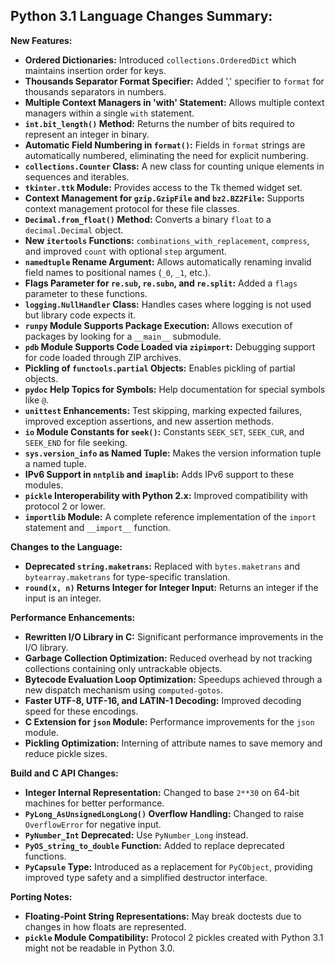 ## Python 3.1 Language Changes Summary:

**New Features:**

* **Ordered Dictionaries:** Introduced `collections.OrderedDict` which maintains insertion order for keys.
* **Thousands Separator Format Specifier:** Added ',' specifier to `format` for thousands separators in numbers.
* **Multiple Context Managers in 'with' Statement:** Allows multiple context managers within a single `with` statement.
* **`int.bit_length()` Method:** Returns the number of bits required to represent an integer in binary.
* **Automatic Field Numbering in `format()`:**  Fields in `format` strings are automatically numbered, eliminating the need for explicit numbering.
* **`collections.Counter` Class:** A new class for counting unique elements in sequences and iterables.
* **`tkinter.ttk` Module:** Provides access to the Tk themed widget set.
* **Context Management for `gzip.GzipFile` and `bz2.BZ2File`:** Supports context management protocol for these file classes.
* **`Decimal.from_float()` Method:**  Converts a binary `float` to a `decimal.Decimal` object.
* **New `itertools` Functions:** `combinations_with_replacement`, `compress`, and improved `count` with optional `step` argument.
* **`namedtuple` Rename Argument:** Allows automatically renaming invalid field names to positional names (`_0`, `_1`, etc.).
* **Flags Parameter for `re.sub`, `re.subn`, and `re.split`:** Added a `flags` parameter to these functions.
* **`logging.NullHandler` Class:** Handles cases where logging is not used but library code expects it.
* **`runpy` Module Supports Package Execution:** Allows execution of packages by looking for a `__main__` submodule.
* **`pdb` Module Supports Code Loaded via `zipimport`:** Debugging support for code loaded through ZIP archives.
* **Pickling of `functools.partial` Objects:** Enables pickling of partial objects.
* **`pydoc` Help Topics for Symbols:** Help documentation for special symbols like `@`.
* **`unittest` Enhancements:**  Test skipping, marking expected failures, improved exception assertions, and new assertion methods.
* **`io` Module Constants for `seek()`:** Constants `SEEK_SET`, `SEEK_CUR`, and `SEEK_END` for file seeking.
* **`sys.version_info` as Named Tuple:** Makes the version information tuple a named tuple.
* **IPv6 Support in `nntplib` and `imaplib`:** Adds IPv6 support to these modules.
* **`pickle` Interoperability with Python 2.x:** Improved compatibility with protocol 2 or lower.
* **`importlib` Module:** A complete reference implementation of the `import` statement and `__import__` function.

**Changes to the Language:**

* **Deprecated `string.maketrans`:** Replaced with `bytes.maketrans` and `bytearray.maketrans` for type-specific translation.
* **`round(x, n)` Returns Integer for Integer Input:** Returns an integer if the input is an integer.

**Performance Enhancements:**

* **Rewritten I/O Library in C:** Significant performance improvements in the I/O library.
* **Garbage Collection Optimization:** Reduced overhead by not tracking collections containing only untrackable objects.
* **Bytecode Evaluation Loop Optimization:**  Speedups achieved through a new dispatch mechanism using `computed-gotos`.
* **Faster UTF-8, UTF-16, and LATIN-1 Decoding:** Improved decoding speed for these encodings.
* **C Extension for `json` Module:** Performance improvements for the `json` module.
* **Pickling Optimization:** Interning of attribute names to save memory and reduce pickle sizes.

**Build and C API Changes:**

* **Integer Internal Representation:** Changed to base `2**30` on 64-bit machines for better performance.
* **`PyLong_AsUnsignedLongLong()` Overflow Handling:** Changed to raise `OverflowError` for negative input.
* **`PyNumber_Int` Deprecated:** Use `PyNumber_Long` instead.
* **`PyOS_string_to_double` Function:** Added to replace deprecated functions.
* **`PyCapsule` Type:** Introduced as a replacement for `PyCObject`, providing improved type safety and a simplified destructor interface.

**Porting Notes:**

* **Floating-Point String Representations:**  May break doctests due to changes in how floats are represented.
* **`pickle` Module Compatibility:** Protocol 2 pickles created with Python 3.1 might not be readable in Python 3.0. 


